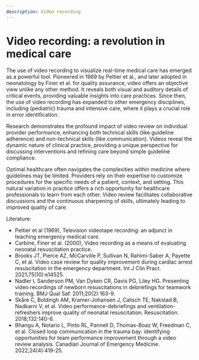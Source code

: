 ```yaml
---
description: Video recording
---
```


# Video recording: a revolution in medical care

The use of video recording to visualize real-time medical care has emerged as a powerful tool. Pioneered in 1969 by Peltier et al., and later adopted in neonatology by Finer et al. for quality assurance, video offers an objective view unlike any other method. It reveals both visual and auditory details of critical events, providing valuable insights into care practices. Since then, the use of video recording has expanded to other emergency disciplines, including (pediatric) trauma and intensive care, where it plays a crucial role in error identification.

Research demonstrates the profound impact of video review on individual provider performance, enhancing both technical skills (like guideline adherence) and non-technical skills (like communication). Videos reveal the dynamic nature of clinical practice, providing a unique perspective for discussing interventions and refining care beyond simple guideline compliance.

Optimal healthcare often navigates the complexities within medicine where guidelines may be limited. Providers rely on their expertise to customize procedures for the specific needs of a patient, context, and setting. This natural variation in practice offers a rich opportunity for healthcare professionals to learn from each other. Video review facilitates collaborative discussions and the continuous sharpening of skills, ultimately leading to improved quality of care.

Literature:

* Peltier et al (1969), Television videotape recording: an adjunct in teaching emergency medical care.
* Carbine, Finer et al. (2000), Video recording as a means of evaluating neonatal resuscitation practice.
* Brooks JT, Pierce AZ, McCarville P, Sullivan N, Rahimi-Saber A, Payette C, et al. Video case review for quality improvement during cardiac arrest resuscitation in the emergency department. Int J Clin Pract. 2021;75(10):e14525.
* Nadler I, Sanderson PM, Van Dyken CR, Davis PG, Liley HG. Presenting video recordings of newborn resuscitations in debriefings for teamwork training. BMJ Qual Saf. 2011;20(2):163-9.
* Skåre C, Boldingh AM, Kramer-Johansen J, Calisch TE, Nakstad B, Nadkarni V, et al. Video performance-debriefings and ventilation-refreshers improve quality of neonatal resuscitation. Resuscitation. 2018;132:140-6.
* Bhangu A, Notario L, Pinto RL, Pannell D, Thomas-Boaz W, Freedman C, et al. Closed loop communication in the trauma bay: identifying opportunities for team performance improvement through a video review analysis. Canadian Journal of Emergency Medicine. 2022;24(4):419-25.



